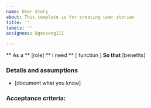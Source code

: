 ```yaml
---
name: User Story
about: This template is for creating user stories
title: ''
labels: ''
assignees: Ngocsang111

---
```


** As a ** [role]
  ** I need ** [ function ]
  **So that** [benefits]
   
  ### Details and assumptions
  * [document what you know]
   
  ### Acceptance criteria:

